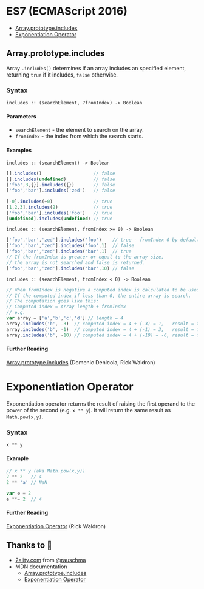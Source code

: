 # ES7 (ECMAScript 2016)
* [Array.prototype.includes](#arrayprototypeincludes)
* [Exponentiation Operator](#exponentiation-operator)

## Array.prototype.includes

Array `.includes()` determines if an array includes an specified element, returning `true` if it includes, `false` otherwise.

### Syntax

```
includes :: (searchElement, ?fromIndex) -> Boolean
```

#### Parameters
* `searchElement` - the element to search on the array.
* `fromIndex` - the index from which the search starts.

#### Examples

`includes :: (searchElement) -> Boolean`

```js
[].includes()                   // false
[].includes(undefined)          // false
['foo',3,{}].includes({})       // false
['foo','bar'].includes('zed')   // false

[-0].includes(+0)               // true
[1,2,3].includes(2)             // true
['foo','bar'].includes('foo')   // true
[undefined].includes(undefined) // true
```

`includes :: (searchElement, fromIndex >= 0) -> Boolean`

```js
['foo','bar','zed'].includes('foo')    // true - fromIndex 0 by default
['foo','bar','zed'].includes('foo',1)  // false
['foo','bar','zed'].includes('bar',1)  // true
// If the fromIndex is greater or equal to the array size,
// the array is not searched and false is returned.
['foo','bar','zed'].includes('bar',10) // false
```

`includes :: (searchElement, fromIndex < 0) -> Boolean`

```js
// When fromIndex is negative a computed index is calculated to be used.
// If the computed index if less than 0, the entire array is search.
// The computation goes like this:
// Computed index = Array length + fromIndex
// e.g.
var array = ['a','b','c','d'] // length = 4
array.includes('b', -3)  // computed index = 4 + (-3) = 1,   result = true
array.includes('b', -1)  // computed index = 4 + (-1) = 3,   result = false
array.includes('b', -10) // computed index = 4 + (-10) = -6, result = false
```

#### Further Reading
[Array.prototype.includes](https://github.com/tc39/Array.prototype.includes/) (Domenic Denicola, Rick Waldron)

# Exponentiation Operator

Exponentiation operator returns the result of raising the first operand to the power of the second (e.g. `x ** y`).
It will return the same result as `Math.pow(x,y)`.

### Syntax

```
x ** y
```

#### Example

```js
// x ** y (aka Math.pow(x,y))
2 ** 2   // 4
2 ** 'a' // NaN

var e = 2
e **= 2  // 4
```

#### Further Reading
[Exponentiation Operator](https://github.com/rwaldron/exponentiation-operator) (Rick Waldron)

## Thanks to :beers:
* [2ality.com](http://2ality.com/2016/01/ecmascript-2016.html) from [@rauschma](https://twitter.com/rauschma)
* MDN documentation
    * [Array.prototype.includes](https://developer.mozilla.org/en/docs/Web/JavaScript/Reference/Global_Objects/Array/includes)
    * [Exponentiation Operator](https://developer.mozilla.org/en-US/docs/Web/JavaScript/Reference/Operators/Arithmetic_Operators)
